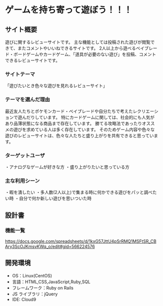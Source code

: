 # ゲームを持ち寄って遊ぼう！！！

## サイト概要

遊びに関するレビューサイトです。
主な機能としては投稿された遊びが閲覧できて、またコメントやいいねできるサイトです。
2人以上から遊べるベイブレード・ボードゲームやカードゲーム、「道具が必要のない遊び」を投稿、コメントできるレビューサイトです。

### サイトテーマ

「遊びたいとき色々な遊びを見れるレビューサイト」

### テーマを選んだ理由

最近友人たちとポケモンカード・ベイブレードや自分たちで考えたレクリエーションで遊んだりしています。
特にカードゲームに関しては、社会的にも人気があり品薄状態になる商品まで存在しています。
勝てる攻略法であったりオススメの遊びを求めている人は多く存在しています。
そのためゲーム内容や色々な遊びのレビューサイトは、色々な人たちと盛り上がりを共有できると思っています。

### ターゲットユーザ

・アナログなゲームが好きな方
・盛り上がりたいと思っている方

### 主な利用シーン

・暇を潰したい
・多人数(2人以上)で集まる時に何かできる遊びをパッと調べたい時
・自分で何か新しい遊びを思いついた時

## 設計書

### 機能一覧

https://docs.google.com/spreadsheets/d/1kxG57JttU4pSrRMQ1MSFtSR_CBAry3ScOJKmsvKWq_o/edit#gid=566224576

## 開発環境

- OS：Linux(CentOS)
- 言語：HTML,CSS,JavaScript,Ruby,SQL
- フレームワーク：Ruby on Rails
- JS ライブラリ：jQuery
- IDE: Cloud9
